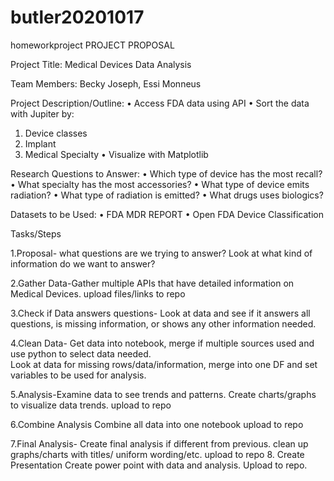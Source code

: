 # butler20201017
homeworkproject
PROJECT PROPOSAL



Project Title:  Medical Devices Data Analysis

Team Members: Becky Joseph, Essi Monneus

Project Description/Outline:
•	Access FDA data using API
•	Sort the data with Jupiter by:
1)	Device classes
2)	Implant
3)	Medical Specialty
•	Visualize with Matplotlib

Research Questions to Answer:
•	Which type of device has the most recall?
•	What specialty has the most accessories?
•	What type of device emits radiation?
•	What type of radiation is emitted?
•	What drugs uses biologics? 


Datasets to be Used:
•	FDA MDR REPORT
•	Open FDA Device Classification


Tasks/Steps

1.Proposal- what questions are we trying to answer? Look at what kind of information do we want to answer?  

2.Gather Data-Gather multiple APIs that have detailed information on Medical Devices. upload files/links to repo

3.Check if Data answers questions- Look at data and see if it answers all questions, is missing information, or shows any other information needed.

4.Clean Data- Get data into notebook, merge if multiple sources used and use python to select data needed.  
  Look at data for missing rows/data/information, merge into one DF and set variables to be used for analysis.

5.Analysis-Examine data to see trends and patterns.  Create charts/graphs to visualize data trends. upload to repo

6.Combine Analysis Combine all data into one notebook upload to repo 

7.Final Analysis- Create final analysis if different from previous.  clean up graphs/charts with titles/ uniform wording/etc. upload to repo
8. Create Presentation  Create power point with data and analysis.  Upload to repo.



